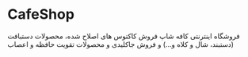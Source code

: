 # CafeShop
فروشگاه اینترنتی کافه شاپ فروش کاکتوس های اصلاح شده، محصولات دستبافت (دستبند، شال و کلاه و...) و فروش جاکلیدی و محصولات تقویت حافظه و اعصاب 

